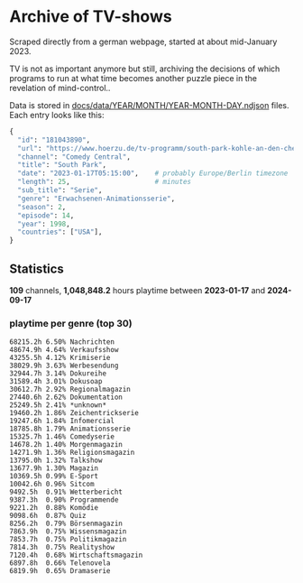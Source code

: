 # Archive of TV-shows

Scraped directly from a german webpage, started at about mid-January 2023.

TV is not as important anymore but still, archiving the decisions of which programs to run at what time
becomes another puzzle piece in the revelation of mind-control.. 

Data is stored in [docs/data/YEAR/MONTH/YEAR-MONTH-DAY.ndjson](docs/data/) files. 
Each entry looks like this:

```python
{
  "id": "181043890", 
  "url": "https://www.hoerzu.de/tv-programm/south-park-kohle-an-den-chefkoch/bid_181043890/", 
  "channel": "Comedy Central", 
  "title": "South Park", 
  "date": "2023-01-17T05:15:00",    # probably Europe/Berlin timezone 
  "length": 25,                     # minutes 
  "sub_title": "Serie", 
  "genre": "Erwachsenen-Animationsserie", 
  "season": 2, 
  "episode": 14, 
  "year": 1998, 
  "countries": ["USA"],
}
```

## Statistics

**109** channels, **1,048,848.2** hours playtime between **2023-01-17** and **2024-09-17**


### playtime per genre (top 30)

    68215.2h 6.50% Nachrichten
    48674.9h 4.64% Verkaufsshow
    43255.5h 4.12% Krimiserie
    38029.9h 3.63% Werbesendung
    32944.7h 3.14% Dokureihe
    31589.4h 3.01% Dokusoap
    30612.7h 2.92% Regionalmagazin
    27440.6h 2.62% Dokumentation
    25249.5h 2.41% *unknown*
    19460.2h 1.86% Zeichentrickserie
    19247.6h 1.84% Infomercial
    18785.8h 1.79% Animationsserie
    15325.7h 1.46% Comedyserie
    14678.2h 1.40% Morgenmagazin
    14271.9h 1.36% Religionsmagazin
    13795.0h 1.32% Talkshow
    13677.9h 1.30% Magazin
    10369.5h 0.99% E-Sport
    10042.6h 0.96% Sitcom
    9492.5h  0.91% Wetterbericht
    9387.3h  0.90% Programmende
    9221.2h  0.88% Komödie
    9098.6h  0.87% Quiz
    8256.2h  0.79% Börsenmagazin
    7863.9h  0.75% Wissensmagazin
    7853.7h  0.75% Politikmagazin
    7814.3h  0.75% Realityshow
    7120.4h  0.68% Wirtschaftsmagazin
    6897.8h  0.66% Telenovela
    6819.9h  0.65% Dramaserie

